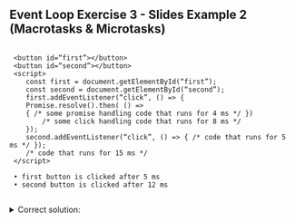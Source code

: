 ## Event Loop Exercise 3 - Slides Example  2 (Macrotasks & Microtasks)

```

 <button id=“first”></button>
 <button id=“second”></button>
 <script>
    const first = document.getElementById(“first”);
    const second = document.getElementById(“second”);
    first.addEventListener(“click”, () => {
    Promise.resolve().then( () =>
    { /* some promise handling code that runs for 4 ms */ })
        /* some click handling code that runs for 8 ms */
    });
    second.addEventListener(“click”, () => { /* code that runs for 5 ms */ });
    /* code that runs for 15 ms */
 </script>

 • first button is clicked after 5 ms
 • second button is clicked after 12 ms


```

<details>
<summary> Correct solution: </summary>

```

0 ms - mainline execution starts
5 ms - first button is clicked
12 ms - second button is clicked
15 ms - mainline execution finishes
15 ms - first click handler execution starts
a tiny bit after 15 ms - promise resolved
23 ms - first click handler execution finishes
23 ms - promise handler execution starts
27 ms - promise handler execution finishes
27 ms - second click handler execution starts
32 ms - second click handler execution finishes

```


#### Its correct!! Remember to use the name of the code's handlers

</details>
